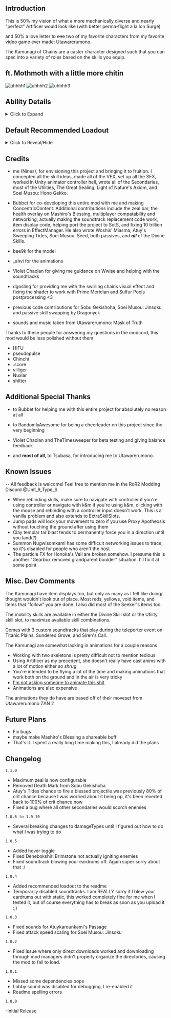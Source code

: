 ## Introduction
This is 50% my vision of what a more mechanically diverse and nearly "perfect" Artificer would look like (with better perma-flight a la Ion Surge)

and 50% a love letter to ~~one~~ two of my favorite characters from my favorite video game ever made: Utawarerumono.

The Kamunagi of Chains are a caster character designed such that you can spec into a variety of roles based on the skills you equip. 

## ft. Mothmoth with a little more chitin
![uhhhh1](https://github.com/user-attachments/assets/271c0769-a60c-45d3-a7e6-9a427265ee65)
![uhhhh2](https://github.com/user-attachments/assets/fcd86913-19af-401e-a31c-857314cdde1c)
![uhhhh3](https://github.com/user-attachments/assets/b2964723-f53e-4e33-bf28-8be9cb47e79c)

## Ability Details
<details>
<summary> Click to Expand </summary>

Additional information may be added here in the future as necessary. Check back for updates

## Passives
![passive0](https://github.com/user-attachments/assets/3db50524-1890-4d21-8f78-e013c433fbd5)
- Non-primary skills give 10 Zeal. Winds of Izuruha gives 5 Zeal and starts with two charges.

![passive1](https://github.com/user-attachments/assets/cfa4ad0f-359b-4c1e-aaf4-8ba01c74e94b)
- The chains appear and disappear when the dash is off/on cooldown.
- You receieve 80% reduced damage while channeling

## Soei Musou Arts (Primaries)
<details>
<summary> Click to Reveal/Hide </summary>

## ![seed](https://github.com/user-attachments/assets/a40c41a2-5945-4d5f-8972-d3278aa8543a)
- Time to sow each seed is influenced by attack speed.

## ![orb](https://github.com/user-attachments/assets/079ae4f5-21ea-4299-8c98-7eaa7b0db1c5)
- Cooldown for each orb is influenced by attack speed.

## ![shadowflame](https://github.com/user-attachments/assets/7ef76ca6-ab31-466b-a209-bc3ce8457e76)
- Requires you to lead your shots, but great at dealing with tanky enemies.
- This ability is not influenced by attack speed.

## ![jinsoku](https://github.com/user-attachments/assets/04ed9011-04c2-416f-bd0a-ba12bb01ee32)
- Bolt firing speed and sphere charge time are both influenced by attack speed.
</details>

## Secondaries
<details>
<summary> Click to Reveal/Hide </summary>

## ![earth](https://github.com/user-attachments/assets/2cd6d29d-b304-4cb6-beb9-2b5bbfdb5338)

## ![fire](https://github.com/user-attachments/assets/8814be69-d192-4c5b-b8fb-3e6b0781fc27)

## ![frost](https://github.com/user-attachments/assets/7d16ad41-5151-44fb-9aa2-e75fed4d4f59)

## ![winds](https://github.com/user-attachments/assets/02b1acbf-0a74-4f35-aa32-d0a2bbed2838)

## ![star](https://github.com/user-attachments/assets/98bff5c7-cb16-4d7c-8625-53366ee57bf2)

</details>

## Utilities
<details>
<summary> Click to Reveal/Hide </summary>

## ![lightning](https://github.com/user-attachments/assets/fcd65f1e-b7a3-4fbc-b4ea-5cea9619307b)
- Needs to be fully channeled to fire
- Refunds if not fully channeled
## ![woshis](https://github.com/user-attachments/assets/823cb23c-2434-422f-b7c3-71bbb630f890)
- Miasma lasts 8 seconds
- Souls last 15 seconds
## ![water](https://github.com/user-attachments/assets/3145dd35-0812-462f-a2e6-0e9f590a30f5)
## ![windstrikes](https://github.com/user-attachments/assets/ee195883-b0b7-4055-8846-16f2f19f4b06)
- Goes on a reduced cooldown if you hit nothing
- Goes on full cooldown if you hit an enemy
## ![flashbang](https://github.com/user-attachments/assets/ea708ea6-0c8a-4ef7-bf6e-98d4f9e7f8b0)
- Uses the nodemap to teleport you, so if it can't find any nodes (i.e no places where enemies would spawn) it will fallback on just making you invulnerable briefly and not teleporting you.
- Picks a random ground position when used on the ground
- Picks a random air position when used in the air
## ![veil](https://github.com/user-attachments/assets/bcb96350-25d0-4094-9b40-2d5c5e33c7a6)

</details>

## Final Strikes
<details>
<summary> Click to Reveal/Hide </summary>

## ![sealing](https://github.com/user-attachments/assets/99faae5e-5d87-4e64-9d9b-50b6c0bc4fb8)

## ![laser](https://github.com/user-attachments/assets/326536e9-1657-48b3-91b9-7d2c29dc0374)
- Requires 3 charges
- You receieve 80% reduced damage while channeling
## ![axiom](https://github.com/user-attachments/assets/3fd1d72a-7fdf-439a-b7c3-ad284979dfa3)
- Requires 5 charges
</details>

## Divine Skills
<details>
<summary> Click to Reveal/Hide </summary>

## ![mothmoth](https://github.com/user-attachments/assets/0db0ca76-1021-4868-a4a2-f66e69bf5ced)
- Mothmoth disappears after 10 seconds 
## ![mantle](https://github.com/user-attachments/assets/c91b4c1b-52a3-472e-8d06-43e3f8362e73)
- Completely impassable from the outside
## ![tatari](https://github.com/user-attachments/assets/542ef5e7-86f1-4bb5-991f-5fe7674389c6)
- Chance to inflict a debuff on enemies scales with missing health, i.e. at 60% missing health it has a 60% chance to inflict a random debuff
## ![spirit](https://github.com/user-attachments/assets/f75eefde-2e16-4f56-91b3-e9c2003188d2)
- The Nugwisomkami of War exceeds in dealing damage and gains barrier on successive kills. This spirit is always **Perfected** or **Voidtouched.**
- The Nugwisomkami of Mischief has moderate damage output and high survivability. It teleports away to heal itself and cloaks on low health. This spirit is always **Overloading** or **Blazing.**
- The Nugwisomkami of Decay debuffs enemies with Weak, Slow, or Disabled Healing. It is the tankiest of the three and siphons health from nearby enemies. This spirit is always **Malachite** or **Celestine.** 
- Can only have 1 active spirit at a time
- Using the ability again with an active spirit will re-roll another one.
- Spirits are summoned at ambient monster level
- Decay and Mischief use Lesser Wisp AI and get confused sometimes, i.e. coming too close to the ground and then going braindead. I'm not sure what causes this.
## ![prayer](https://github.com/user-attachments/assets/daa29165-830c-48d6-886c-c7981f9848ad)
- Lord Mashiro 'permanently' takes 10% of your maximum health as an offering upon completion of a successful prayer.
- This penalty is cleared on stage change or on successful reincarnation.
- You can only pray while out of combat
## ![kuko](https://github.com/user-attachments/assets/c15eb809-be03-4bcd-99ab-40855653b2b2)
- You can choose to forego a Divine Skill completely in favor of switching skillsets at will, for an even wider array of ability combinations
- All of your cooldowns reset when switching
  
This ability may or may not see a rework in the future, based on feedback.
## ![atuyGod](https://github.com/user-attachments/assets/e97f4447-47d0-43dc-9439-711cce3b4e32)
</details>
</details>


## Default Recommended Loadout
<details>
<summary> Click to Reveal/Hide </summary>

__If you're someone who gets choice paralysis I think this is the most beginner-friendly loadout__

![image](https://github.com/user-attachments/assets/4289ded4-8c8b-4f43-ab06-58e600bb37cd)
![image2](https://github.com/user-attachments/assets/f2ce08a3-a8f0-4ace-baa8-be06e440830e)

</details>

## Credits
- me (Nines), for envisioning this project and bringing it to fruition. I concepted all the skill ideas, made all of the VFX, set up all the SFX, worked in Unity animator controller hell, wrote all of the Secondaries, most of the Utilities, The Great Sealing, Light of Nature's Axiom, and Soei Musou: Hono Gekko.
- Bubbet for co-developing this entire mod with me and making ConcentricContent. Additional contributions include the zeal bar, 
the health overlay on Mashiro's Blessing, multiplayer compatability and networking, actually making the soundtrack replacement code work, item display code, helping port the project to SotS, and fixing 10 trillion errors in EffectManager. 
He also wrote Woshis' Miasma, Atuy's Sweeping Tides, Soei Musou: Seed, both passives, and ***all*** of the Divine Skills.

- bee9k for the model
- _ahvi for the animations
- Violet Chaolan for giving me guidance on Wwise and helping with the soundtracks
- dgosling for providing me with the swirling chains visual effect and fixing the shader to work with Prime Meridian and Sulfur Pools postprocessing <3
- previous code contributions for Sobu Gekishoha, Soei Musou: Jinsoku, and passive skill swapping by Dragonyck
- sounds and music taken from Utawarerumono: Mask of Truth

Thanks to these people for answering my questions in the modcord, this mod would be less polished without them
- HIFU
- pseudopulse
- Chinchi
- .score
- villiger
- Nuxlar
- shitter

## Additional Special Thanks
- to Bubbet for helping me with this entire project for absolutely no reason at all

- to RandomlyAwesome for being a cheerleader on this project since the very beginning

- Violet Chaolan and TheTimesweeper for beta testing and giving balance feedback


- and **most of all**, to Tsubasa, for introducing me to Utawarerumono.
## Known Issues
-- All feedback is welcome! Feel free to mention me in the RoR2 Modding Discord @Unit_9_Type_S

- When rebinding skills, make sure to navigate with controller if you're using controller or navigate with k&m if you're using k&m, clicking with the mouse and rebinding with a controller input doesn't work. This is a vanilla problem and also extends to ExtraSkillSlots.
- Jump pads will lock your movement to zero if you use Proxy Apotheosis without touching the ground after using them
- Clay templar tar blast tends to permanently force you in a direction until you land(?)
- Summon Nugwisomkami has some difficult networking issues to trace, so it's disabled for people who aren't the host
- The particle FX for Honoka's Veil are broken somehow. I presume this is another "Gearbox removed grandparent boulder" situation. I'll fix it at some point
## Misc. Dev Comments
The Kamunagi have item displays too, but only as many as I felt like doing/ thought wouldn't look out of place. Most reds, yellows, void items, and items that "follow" you are done. I also did most of the Seeker's items too.

The mobility skills are available in either the Divine Skill slot or the Utility skill slot, to maximize available skill combinations. 

Comes with 3 custom soundtracks that play during the teleporter event on Titanic Plains, Sundered Grove, and Siren's Call.

The Kamunagi are somewhat lacking in animations for a couple reasons
- Working with two skeletons is pretty difficult not to mention tedious
- Using Artificer as my precedent, she doesn't really have cast anims with a lot of motion either so *shrug*
- You're intended to be flying a lot of the time and making animations that work both on the ground and in the air is very tricky
- [I'm not asking someone to animate this shit](https://streamable.com/8hklxg)
- Animations are also expensive

The animations they do have are based off of their moveset from Utawarerumono ZAN 2

## Future Plans
- Fix bugs
- maybe make Mashiro's Blessing a shareable buff
- That's it. I spent a really long time making this, I already did the plans

## Changelog
`1.1.0`
- Maximum zeal is now configurable
- Removed Death Mark from Sobu Gekishoha
- Atuy's Tides chance to fire a blessed projectile was previously 80% of crit chance because I was worried about it being op, it's been reverted back to 100% of crit chance now
- Fixed a bug where all other secondaries would scorch enemies

`1.0.6 to 1.0.10`
- Several breaking changes to damageTypes until I figured out how to do what I was trying to do

`1.0.5`
- Added hover toggle
- Fixed Denebokshiri Brimstone not actually igniting enemies
- Fixed soundtrack blowing your eardrums off. Again super sorry about that :/

`1.0.4`
- Added recommended loadout to the readme
- Temporarily disabled soundtracks. I am REALLY sorry if I blew your eardrums out with static, this worked completely fine for me when I tested it, but of course everything has to break as soon as you upload it :,)

`1.0.3`
- Fixed sounds for Atuykarounkami's Passage
- Fixed attack speed scaling for Soei Musou: Jinsoku

`1.0.2`
- Fixed issue where only direct downloads worked and downloading through mod managers didn't properly organize the directories, causing the mod to fail to load.

`1.0.1`

- Missed some dependencies oops
- Lobby sound was disabled for debugging, I re-enabled it
- Readme spelling errors


`1.0.0`

-Initial Release 
